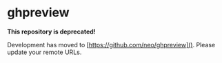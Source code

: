 # ghpreview

**This repository is deprecated!**

Development has moved to [https://github.com/neo/ghpreview](). Please
update your remote URLs.
